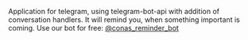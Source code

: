 Application for telegram, using telegram-bot-api with addition of conversation handlers. It will remind you, when something important is coming. Use our bot for free: [@conas_reminder_bot](https://t.me/conas_reminder_bot)